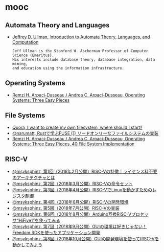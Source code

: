 # mooc

## Automata Theory and Languages
* [Jeffrey D. Ullman, Introduction to Automata Theory, Languages, and Computation](http://infolab.stanford.edu/~ullman/ialc.html)
  ```
  Jeff Ullman is the Stanford W. Ascherman Professor of Computer Science (Emeritus).
  His interests include database theory, database integration, data mining,
  and education using the information infrastructure.
  ```

## Operating Systems
* [Remzi H. Arpaci-Dusseau / Andrea C. Arpaci-Dusseau, Operating Systems: Three Easy Pieces](https://pages.cs.wisc.edu/~remzi/OSTEP/)

## File Systems
* [Quora, I want to create my own filesystem, where should I start?](https://www.quora.com/I-want-to-create-my-own-filesystem-where-should-I-start)
* [@narumatt, Rustで学ぶFUSE (1) リードオンリーなファイルシステムの実装](https://qiita.com/narumatt/items/2dfc3aedf3aafd459e81)
* [Remzi H. Arpaci-Dusseau / Andrea C. Arpaci-Dusseau, Operating Systems: Three Easy Pieces, 40 File System Implementation](https://pages.cs.wisc.edu/~remzi/OSTEP/file-implementation.pdf)

## RISC-V
* [@msyksphinz, 第1回（2018年2月公開）RISC-Vの特徴｜ライセンス料不要のアーキテクチャとは](https://www.aps-web.jp/academy/risc-v/590/)
* [@msyksphinz, 第2回（2018年3月公開）RISC-Vの命令セット](https://www.aps-web.jp/academy/risc-v/583/)
* [@msyksphinz, 第3回（2018年4月公開）RISC-VでLinuxを動かすためのレジスタ制御](https://www.aps-web.jp/academy/risc-v/584/)
* [@msyksphinz, 第4回（2018年6月公開）RISC-Vの開発環境](https://www.aps-web.jp/academy/risc-v/585/)
* [@msyksphinz, 第5回（2018年7月公開）RISC-Vの実装](https://www.aps-web.jp/academy/risc-v/586/)
* [@msyksphinz, 第6回（2018年8月公開）Arduino互換RISC-Vプロセッサ“HiFive1”を使ってみる](https://www.aps-web.jp/academy/risc-v/587/)
* [@msyksphinz, 第7回（2018年9月公開）GUIの環境は好きじゃない！Freedom SDKを使ったアプリケーション開発](https://www.aps-web.jp/academy/risc-v/588/)
* [@msyksphinz, 第8回（2018年10月公開）GUIの開発環境を使ってRISC-Vを動かしてみよう](https://www.aps-web.jp/academy/risc-v/589/)
